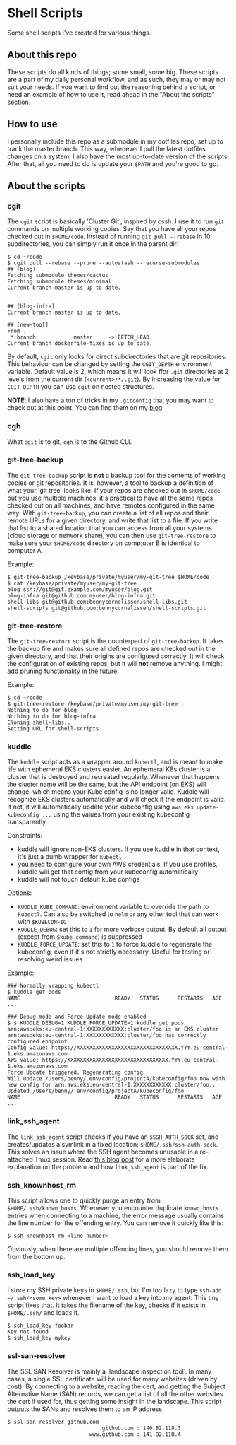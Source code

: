 # Shell Scripts
Some shell scripts I've created for various things.

## About this repo
These scripts do all kinds of things; some small, some big. These scripts are a part of my daily personal workflow, and as such, they may or may not suit your needs. If you want to find out the reasoning behind a script, or need an example of how to use it, read ahead in the "About the scripts" section.

## How to use
I personally include this repo as a submodule in my dotfiles repo, set up to track the master branch. This way, whenever I pull the latest dotfiles changes on a system, I also have the most up-to-date version of the scripts. After that, all you need to do is update your `$PATH` and you're good to go.

## About the scripts

### cgit
The `cgit` script is basically 'Cluster Git', inspired by cssh. I use it to run `git` commands on multiple working copies. Say that you have all your repos checked out in `$HOME/code`. Instead of running `git pull --rebase` in 10 subdirectories, you can simply run it once in the parent dir:

```
$ cd ~/code
$ cgit pull --rebase --prune --autostash --recurse-submodules
## [blog]
Fetching submodule themes/cactus
Fetching submodule themes/minimal
Current branch master is up to date.


## [blog-infra]
Current branch master is up to date.

## [new-tool]
From .
 * branch            master     -> FETCH_HEAD
Current branch dockerfile-fixes is up to date.
```

By default, `cgit` only looks for direct subdirectories that are git repositories. This behaviour can be changed by setting the `CGIT_DEPTH` environment variable. Default value is 2, which means it will look ffor `.git` directories at 2 levels from the current dir (`<current>/*/.git`). By increasing the value for `CGIT_DEPTH` you can use `cgit` on nested structures.

**NOTE**: I also have a ton of tricks in my `.gitconfig` that you may want to check out at this point. You can find them on my [blog](https://blog.bennycornelissen.nl/post/favorite-git-tricks/)

### cgh
What `cgit` is to git, `cgh` is to the Github CLI.

### git-tree-backup
The `git-tree-backup` script is **not** a backup tool for the contents of working copies or git repositories. It is, however, a tool to backup a definition of what your 'git tree' looks like. If your repos are checked out in `$HOME/code` but you use multiple machines, it's practical to have all the same repos checked out on all machines, and have remotes configured in the same way. With `git-tree-backup`, you can create a list of all repos and their remote URLs for a given directory, and write that list to a file. If you write that list to a shared location that you can access from all your systems (cloud storage or network share), you can then use `git-tree-restore` to make sure your `$HOME/code` directory on comp;uter B is identical to computer A.

Example:

```
$ git-tree-backup /keybase/private/myuser/my-git-tree $HOME/code
$ cat /keybase/private/myuser/my-git-tree
blog ssh://git@git.example.com/myuser/blog.git
blog-infra git@github.com:myuser/blog-infra.git
shell-libs git@github.com:bennycornelissen/shell-libs.git
shell-scripts git@github.com:bennycornelissen/shell-scripts.git
```

### git-tree-restore
The `git-tree-restore` script is the counterpart of `git-tree-backup`. It takes the backup file and makes sure all defined repos are checked out in the given directory, and that their origins are configured correctly. It will check the configuration of existing repos, but it will **not** remove anything. I might add pruning functionality in the future.

Example:

```
$ cd ~/code
$ git-tree-restore /keybase/private/myuser/my-git-tree .
Nothing to do for blog
Nothing to do for blog-infra
Cloning shell-libs..
Setting URL for shell-scripts..
```

### kuddle
The `kuddle` script acts as a wrapper around `kubectl`, and is meant to make life with ephemeral EKS clusters easier. An ephemeral K8s cluster is a cluster that is destroyed and recreated regularly. Whenever that happens the cluster name will be the same, but the API endpoint (on EKS) will change, which means your Kube config is no longer valid. Kuddle will recognize EKS clusters automatically and will check if the endpoint is valid. If not, it will automatically update your kubeconfig using `aws eks update-kubeconfig ...` using the values from your existing kubeconfig transparently.

Constraints:
- kuddle will ignore non-EKS clusters. If you use kuddle in that context, it's just a dumb wrapper for `kubectl`
- you need to configure your own AWS credentials. If you use profiles, kuddle will get that config from your kubeconfig automatically
- kuddle will not touch default kube configs

Options:
- `KUDDLE_KUBE_COMMAND`: environment variable to override the path to `kubectl`. Can also be switched to `helm` or any other tool that can work with `$KUBECONFIG`
- `KUDDLE_DEBUG`: set this to `1` for more verbose output. By default all output (except from `$kube_command`) is suppressed
- `KUDDLE_FORCE_UPDATE`: set this to `1` to force kuddle to regenerate the kubeconfig, even if it's not strictly necessary. Useful for testing or resolving weird issues

Example:

```
### Normally wrapping kubectl
$ kuddle get pods
NAME                              READY   STATUS      RESTARTS   AGE
...

### Debug mode and Force Update mode enabled
$ $ KUDDLE_DEBUG=1 KUDDLE_FORCE_UPDATE=1 kuddle get pods
arn:aws:eks:eu-central-1:XXXXXXXXXXXX:cluster/foo is an EKS cluster
arn:aws:eks:eu-central-1:XXXXXXXXXXXX:cluster/foo has correctly configured endpoint
Config value: https://XXXXXXXXXXXXXXXXXXXXXXXXXXXXXXXX.YYY.eu-central-1.eks.amazonaws.com
AWS value: https://XXXXXXXXXXXXXXXXXXXXXXXXXXXXXXXX.YYY.eu-central-1.eks.amazonaws.com
Force Update triggered. Regenerating config
Will update /Users/benny/.env/config/projectA/kubeconfig/foo now with new config for arn:aws:eks:eu-central-1:XXXXXXXXXXXX:cluster/foo..
Updated /Users/benny/.env/config/projectA/kubeconfig/foo
NAME                              READY   STATUS      RESTARTS   AGE
...
```

### link_ssh_agent
The `link_ssh_agent` script checks if you have an `$SSH_AUTH_SOCK` set, and creates/updates a symlink in a fixed location: `$HOME/.ssh/ssh-auth-sock`. This solves an issue where the SSH agent becomes unusable in a re-attached Tmux session. Read [this blog post](https://blog.bennycornelissen.nl/post/dotfile-magic-terminal-multiplexers-and-ssh-agents/) for a more elaborate explanation on the problem and how `link_ssh_agent` is part of the fix.

### ssh_knownhost_rm
This script allows one to quickly purge an entry from `$HOME/.ssh/known_hosts`. Whenever you encounter duplicate `known_hosts` entries when connecting to a machine, the error message usually contains the line number for the offending entry. You can remove it quickly like this:

```
$ ssh_knownhost_rm <line number>
```

Obviously, when there are multiple offending lines, you should remove them from the bottom up.

### ssh_load_key
I store my SSH private keys in `$HOME/.ssh`, but I'm too lazy to type `ssh-add ~/.ssh/<some key>` whenever I want to load a key into my agent. This tiny script fixes that. It takes the filename of the key, checks if it exists in `$HOME/.ssh/` and loads it.

```
$ ssh_load_key foobar
Key not found
$ ssh_load_key mykey
```

### ssl-san-resolver
The SSL SAN Resolver is mainly a 'landscape inspection tool'. In many cases, a single SSL certificate will be used for many websites (driven by cost). By connecting to a website, reading the cert, and getting the Subject Alternative Name (SAN) records, we can get a list of all the other websites the cert if used for, thus getting some insight in the landscape. This script outputs the SANs and resolves them to an IP address.

```
$ ssl-san-resolver github.com
                              github.com : 140.82.118.3
                          www.github.com : 141.82.118.4
```

